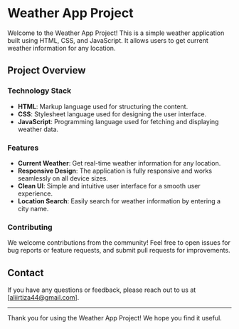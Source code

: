 # Weather App Project

Welcome to the Weather App Project! This is a simple weather application built using HTML, CSS, and JavaScript. It allows users to get current weather information for any location.

## Project Overview

### Technology Stack

- **HTML**: Markup language used for structuring the content.
- **CSS**: Stylesheet language used for designing the user interface.
- **JavaScript**: Programming language used for fetching and displaying weather data.

### Features

- **Current Weather**: Get real-time weather information for any location.
- **Responsive Design**: The application is fully responsive and works seamlessly on all device sizes.
- **Clean UI**: Simple and intuitive user interface for a smooth user experience.
- **Location Search**: Easily search for weather information by entering a city name.

### Contributing

We welcome contributions from the community! Feel free to open issues for bug reports or feature requests, and submit pull requests for improvements.

## Contact

If you have any questions or feedback, please reach out to us at [aliirtiza44@gmail.com].

---

Thank you for using the Weather App Project! We hope you find it useful.
